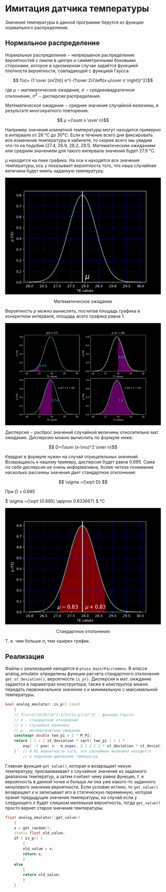 # Имитация датчика температуры #
Значения температуры в данной программе берутся из функции нормального распределения.

## Нормальное распределение ##
Нормальное распределение $-$ непрерывное распределение вероятностей с пиком в центре и симметричными боковыми сторонами, которое в одномерном случае задаётся функцией плотности вероятности, совпадающей с функцией Гаусса:

$$ f(x)= {1 \over (σ√2π)} e^{-{1\over 2}{\left(x-μ\over σ \right)}^2}$$

где ${μ}$ $-$ математическое ожидание, $σ$ $-$ cреднеквадратичное отклонение, $σ^2$ $-$ дисперсия распределения.

Математическое ожидание $-$ среднее значение случайной величины, в результате многократного повторения.

$$ μ ={\sum x \over n}$$

Например значения комнатной температуры могут находится примерно в интервале от 26 °C до 30°C. Если в течение всего дня фиксировать все изменения температуры в кабинете, то скорее всего мы увидим что-то на подобии [27.4, 26.9, 28.2, 29.1]. Математическим ожиданием или средним значением для такого интервала значений будет 27.9 °C.

 ${μ}$ находится на пике графика. На оси $x$ находятся все значения температуры, ось $y$ показывает вероятность того, что наша случайная величина будет иметь заданную температуру.

<p align="center">
<img align="center" src="../../readme_images/m_expec.png"> </p>
<p align="center"> Математическое ожидание </p>

 Вероятность $p$ можно вычислить, посчитав площадь графика в конкретном интервале, площадь всего графика равна 1.

<p align="center">
<img align="center" src="../../readme_images/square.png"> </p>

Дисперсия $-$ расброс  значений случайной величины относительно мат. ожидания. Дисперсию можно вычислить по формуле ниже:

$$ D={\sum (x-\mu)^2 \over n}$$

Квадрат в формуле нужен на случай отрицательных значений. Возвращаюсь к нашему примеру, дисперсия будет равна 0.695. Сама по себе дисперсия не очень информативна, более четкое понимание насколько рассеяны значения дает стандартное отклонение:

$$ \sigma ={\sqrt D} $$

При $D$ = 0.695

$ \sigma ={\sqrt {0.695} \approx 0.833667} $ °C


<p align="center">
<img align="center" src="../../readme_images/st_dev.png"> </p>
<p align="center"> Стандартное отклонение </p>

Т. е. чем больше $\sigma$, тем «шире» график.

## Реализация ##
Файлы с реализацией находятся в ```ptusa_main/Pac/common```. В классе analog_emulator определены функции расчета стандартного отклонения ```get_st_deviation()```, вероятности ```is_p()```. Дисперсия и мат. оиждание задаются в параметрах конструктора, также в конструктор можно передать первоначальное значение $x$ и минимальную с максимальной температуры.

```c++
bool analog_emulator::is_p() const
    {
    // f(x)=1/(σ√2π)∙e^(-1/2∙((x-μ)/σ)^2) - функция Гаусса
    // σ - стандартное отклонение
    // x - случайная величина
    // μ - математическое ожидание
    constexpr double two_pi = 2 * M_PI;
    return ( 1 / ( st_deviation * sqrt( two_pi ) ) ) *
        exp( -( pow( x - m_expec, 2 ) / ( 2 * st_deviation * st_deviation ) ) ) > 0.01;
    }   // 0.01 вероятность того, что случайная величина находится 
        // в заданном диапазоне температур
```    
Главная функция ```get_value()```, которая и возвращает некую температуру, присваиваивает $x$ случайное значение из заданного диапазона температур, а затем считает чему равна функция, т. е  вероятность в данной точке и больше ли она уже какого-то заданного ненулевого значения вероятности. Если условие истино, то ```get_value()``` возвращает $x$ и записывает его в статическую переменную, которая хранит предыдущие значения температуры, на случай если у следующего $x$ будет слишком маленькая вероятность, тогда ```get_value()``` просто вернет старое значение температуры.

```c++
float analog_emulator::get_value()
    {
    x = get_random();
    static float old_value;
    if ( is_p() )
        {
        old_value = x;
        return x;
        }
    else
        {
        return old_value;
        }
    }
```
